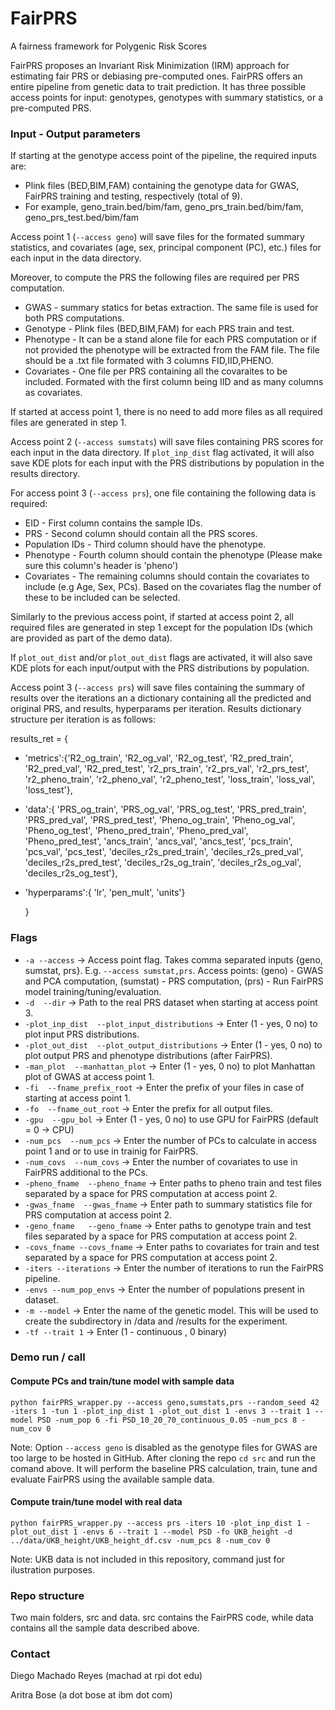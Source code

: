 # FairPRS
A fairness framework for Polygenic Risk Scores

FairPRS proposes an Invariant Risk Minimization (IRM) approach for estimating fair PRS or debiasing pre-computed ones.
FairPRS offers an entire pipeline from genetic data to trait prediction. It has three possible access points for input: genotypes, genotypes with summary statistics, or a pre-computed PRS.

### Input - Output parameters
  
If starting at the genotype access point of the pipeline, the required inputs are:
- Plink files (BED,BIM,FAM) containing the genotype data for GWAS, FairPRS training and testing, respectively (total of 9).
- For example, geno_train.bed/bim/fam, geno_prs_train.bed/bim/fam, geno_prs_test.bed/bim/fam

Access point 1 (`--access geno`) will save files for the formated summary statistics, and covariates (age, sex, principal component (PC), etc.) files for each input in the data directory.


Moreover, to compute the PRS the following files are required per PRS computation.
- GWAS - summary statics for betas extraction. The same file is used for both PRS computations.
- Genotype - Plink files (BED,BIM,FAM) for each PRS train and test.
- Phenotype - It can be a stand alone file for each PRS computation or if not provided the phenotype will be extracted from the FAM file. The file should be a .txt file formated with 3 columns FID,IID,PHENO.
- Covariates - One file per PRS containing all the covaraites to be included. Formated with the first column being IID and as many columns as covariates.

If started at access point 1, there is no need to add more files as all required files are generated in step 1.

Access point 2 (`--access sumstats`) will save files containing PRS scores for each input in the data directory.
If `plot_inp_dist` flag activated, it will also save KDE plots for each input with the PRS distributions by population in the results directory.

For access point 3 (`--access prs`), one file containing the following data is required:
- EID - First column contains the sample IDs.
- PRS - Second column should contain all the PRS scores.
- Population IDs - Third column should have the phenotype.
- Phenotype - Fourth column should contain the phenotype (Please make sure this column's header is 'pheno')
- Covariates - The remaining columns should contain the covariates to include (e.g Age, Sex, PCs). Based on the covariates flag the number of these to be included can be selected.

Similarly to the previous access point, if started at access point 2, all required files are generated in step 1 except for the population IDs (which are provided as part of the demo data).

If `plot_out_dist` and/or `plot_out_dist` flags are activated, it will also save KDE plots for each input/output with the PRS distributions by population.

Access point 3 (`--access prs`) will save files containing the summary of results over the iterations an a dictionary containing all the predicted and original PRS, and results, hyperparams per iteration. Results dictionary structure per iteration is as follows:

results_ret = {
- 'metrics':{'R2_og_train', 'R2_og_val', 'R2_og_test', 'R2_pred_train', 'R2_pred_val', 'R2_pred_test', 'r2_prs_train', 'r2_prs_val', 'r2_prs_test', 'r2_pheno_train', 'r2_pheno_val', 'r2_pheno_test', 'loss_train', 'loss_val', 'loss_test'},
- 'data':{ 'PRS_og_train', 'PRS_og_val', 'PRS_og_test', 'PRS_pred_train', 'PRS_pred_val', 'PRS_pred_test', 'Pheno_og_train', 'Pheno_og_val', 'Pheno_og_test', 'Pheno_pred_train', 'Pheno_pred_val', 'Pheno_pred_test', 'ancs_train', 'ancs_val', 'ancs_test', 'pcs_train', 'pcs_val', 'pcs_test', 'deciles_r2s_pred_train',  'deciles_r2s_pred_val', 'deciles_r2s_pred_test', 'deciles_r2s_og_train', 'deciles_r2s_og_val', 'deciles_r2s_og_test'},
- 'hyperparams':{
          'lr', 'pen_mult', 'units'}
      
  }


### Flags
-  `-a --access` -> Access point flag. Takes comma separated inputs {geno, sumstat, prs}. E.g. `--access sumstat,prs`. Access points: (geno) - GWAS and PCA computation, (sumstat) - PRS computation, (prs) - Run FairPRS model training/tuning/evaluation.
- `-d  --dir` -> Path to the real PRS dataset when starting at access point 3.
- `-plot_inp_dist  --plot_input_distributions` -> Enter (1 - yes, 0 no) to plot input PRS distributions.
- `-plot_out_dist  --plot_output_distributions` -> Enter (1 - yes, 0 no) to plot output PRS and phenotype distributions (after FairPRS).
- `-man_plot  --manhattan_plot` -> Enter (1 - yes, 0 no) to plot Manhattan plot of GWAS at access point 1.
- `-fi  --fname_prefix_root` -> Enter the prefix of your files in case of starting at access point 1.
- `-fo  --fname_out_root` -> Enter the prefix for all output files.
- `-gpu  --gpu_bol` ->  Enter (1 - yes, 0 no) to use GPU for FairPRS (default = 0 -> CPU)
- `-num_pcs  --num_pcs` -> Enter the number of PCs to calculate in access point 1 and or to use in trainig for FairPRS.
- `-num_covs  --num_covs` -> Enter the number of covariates to use in FairPRS additional to the PCs.
- `-pheno_fname  --pheno_fname` -> Enter paths to pheno train and test files separated by a space for PRS computation at access point 2.
- `-gwas_fname  --gwas_fname` -> Enter path to summary statistics file for PRS computation at access point 2.
- `-geno_fname   --geno_fname` -> Enter paths to genotype train and test files separated by a space for PRS computation at access point 2.
- `-covs_fname --covs_fname` -> Enter paths to covariates for train and test separated by a space for PRS computation at access point 2.
- `-iters --iterations` -> Enter the number of iterations to run the FairPRS pipeline.
- `-envs --num_pop_envs` -> Enter the number of populations present in dataset. 
- `-m --model` -> Enter the name of the genetic model. This will be used to create the subdirectory in /data and /results for the experiment.
- `-tf --trait 1` -> Enter (1 - continuous , 0 binary)



### Demo run / call
#### Compute PCs and train/tune model with sample data
```
python fairPRS_wrapper.py --access geno,sumstats,prs --random_seed 42 -iters 1 -tun 1 -plot_inp_dist 1 -plot_out_dist 1 -envs 3 --trait 1 --model PSD -num_pop 6 -fi PSD_10_20_70_continuous_0.05 -num_pcs 8 -num_cov 0
```
Note: Option `--access geno` is disabled as the genotype files for GWAS are too large to be hosted in GitHub.
After cloning the repo `cd src` and run the comand above. It will perform the baseline PRS calculation, train, tune and evaluate FairPRS using the available sample data.
#### Compute train/tune model with real data
```
python fairPRS_wrapper.py --access prs -iters 10 -plot_inp_dist 1 -plot_out_dist 1 -envs 6 --trait 1 --model PSD -fo UKB_height -d ../data/UKB_height/UKB_height_df.csv -num_pcs 8 -num_cov 0
```
Note: UKB data is not included in this repository, command just for ilustration purposes.

### Repo structure
Two main folders, src and data. src contains the FairPRS code, while data contains all the sample data described above.

### Contact
Diego Machado Reyes (machad at rpi dot edu) 

Aritra Bose (a dot bose at ibm dot com)
